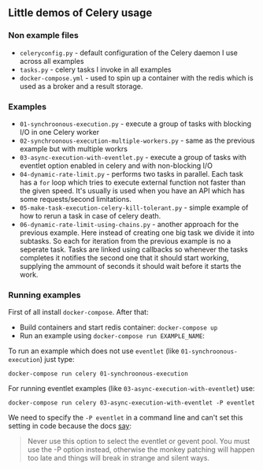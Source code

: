 ## Little demos of Celery usage

### Non example files
* `celeryconfig.py` - default configuration of the Celery daemon I use across all examples
* `tasks.py` - celery tasks I invoke in all examples
* `docker-compose.yml` - used to spin up a container with the redis which is used as a broker and a result storage.

### Examples
* `01-synchroonous-execution.py` - execute a group of tasks with blocking I/O in one Celery worker 
* `02-synchroonous-execution-multiple-workers.py` - same as the previous example but with multiple workrs
* `03-async-execution-with-eventlet.py` - execute a group of tasks with eventlet option enabled in celery and with non-blocking I/O
* `04-dynamic-rate-limit.py` - performs two tasks in parallel. Each task has a `for` loop which tries to execute external function not faster than the given speed. It's usually is used when you have an API which has some requests/second limitations.
* `05-make-task-execution-celery-kill-tolerant.py` - simple example of how to rerun a task in case of celery death.
* `06-dynamic-rate-limit-using-chains.py` - another approach for the previous example. Here instead of creating one big task we divide it into subtasks. So each for iteration from the previous example is no a seperate task. Tasks are linked using callbacks so whenever the tasks completes it notifies the second one that it should start working, supplying the ammount of seconds it should wait before it starts the work.


### Running examples

First of all install `docker-compose`. After that:
* Build containers and start redis container: `docker-compose up`
* Run an example using `docker-compose run EXAMPLE_NAME`:

To run an example which does not use `eventlet` (like `01-synchroonous-execution`) just type:

	docker-compose run celery 01-synchroonous-execution

For running eventlet examples (like `03-async-execution-with-eventlet`) use:

	docker-compose run celery 03-async-execution-with-eventlet -P eventlet

We need to specify the `-P eventlet` in a command line and can't set this setting in code because the docs [say](https://celery.readthedocs.org/en/latest/configuration.html#celeryd-pool):

> Never use this option to select the eventlet or gevent pool. You must use the -P option instead, otherwise the monkey patching will happen too late and things will break in strange and silent ways.
